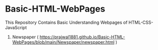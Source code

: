 # Basic-HTML-WebPages
 This Repository Contains Basic Understanding Webpages of HTML-CSS-JavaScript

1. Newspaper ( https://prajwal1881.github.io/Basic-HTML-WebPages/blob/main/Newspaper/newspaper.html )
